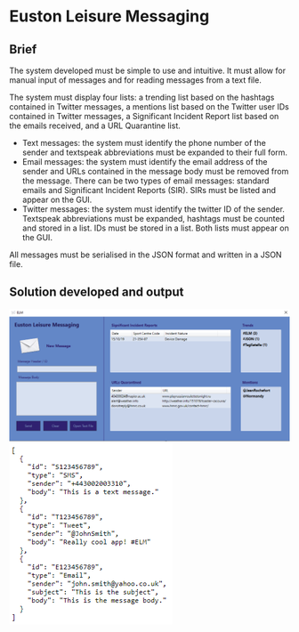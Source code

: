# Euston Leisure Messaging

## Brief

The system developed must be simple to use and intuitive. It must allow for manual input of messages and for reading messages from a text file.

The system must display four lists: a trending list based on the hashtags contained in Twitter messages, a mentions list based on the Twitter user IDs contained in Twitter messages, a Significant Incident Report list based on the emails received, and a URL Quarantine list.

- Text messages: the system must identify the phone number of the sender and textspeak abbreviations must be expanded to their full form.
- Email messages: the system must identify the email address of the sender and URLs contained in the message body must be removed from the message. There can be two types of email messages: standard emails and Significant Incident Reports (SIR). SIRs must be listed and appear on the GUI.
- Twitter messages: the system must identify the twitter ID of the sender. Textspeak abbreviations must be expanded, hashtags must be counted and stored in a list. IDs must be stored in a list. Both lists must appear on the GUI.

All messages must be serialised in the JSON format and written in a JSON file.

## Solution developed and output

![](https://raw.githubusercontent.com/musevarg/Euston-Leisure/master/pic1.png)
![](https://raw.githubusercontent.com/musevarg/Euston-Leisure/master/pic2.png)
